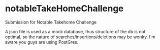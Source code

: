 # notableTakeHomeChallenge
Submission for Notable Takehome Challenge

A json file is used as a mock database, thus structure of the db is not optimal, so the nature of searches/insertions/deletions may be wonky. I'm aware you guys are using PostGres. 
